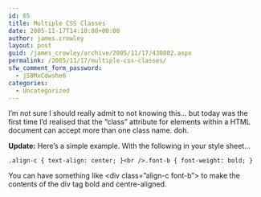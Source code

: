 ```yaml
---
id: 65
title: Multiple CSS Classes
date: 2005-11-17T14:10:00+00:00
author: james.crowley
layout: post
guid: /james_crowley/archive/2005/11/17/430802.aspx
permalink: /2005/11/17/multiple-css-classes/
sfw_comment_form_password:
  - jS8MxCdwshe6
categories:
  - Uncategorized
---
```

I&#8217;m not sure I should really admit to not knowing this&#8230; but today was the first time I&#8217;d realised that the &#8220;class&#8221; attribute for elements within a HTML document can accept more than one class name. doh.

**Update:** Here&#8217;s a simple example. With the following in your style sheet&#8230;

`.align-c { text-align: center; }<br />.font-b { font-weight: bold; }`

You can have something like <div class=&#8221;align-c font-b&#8221;></div> to make the contents of the div tag bold and centre-aligned.